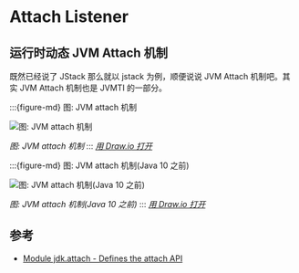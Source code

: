 # Attach Listener

## 运行时动态 JVM Attach 机制

既然已经说了 JStack 那么就以 jstack 为例，顺便说说 JVM Attach 机制吧。其实 JVM Attach 机制也是 JVMTI 的一部分。


:::{figure-md} 图: JVM attach 机制

<img src="/share/services/attachListener/jvm-attach.drawio.svg" alt="图: JVM attach 机制">

*图: JVM attach 机制*
:::
*[用 Draw.io 打开](https://app.diagrams.net/?ui=sketch#Uhttps%3A%2F%2Fjvm-insider.mygraphql.com%2Fzh-cn%2Flatest%2F_images%2Fjvm-attach.drawio.svg)*




:::{figure-md} 图: JVM attach 机制(Java 10 之前)

<img src="/share/services/attachListener/jvm-attach-before-java10.drawio.svg" alt="图: JVM attach 机制(Java 10 之前)">

*图: JVM attach 机制(Java 10 之前)*
:::
*[用 Draw.io 打开](https://app.diagrams.net/?ui=sketch#Uhttps%3A%2F%2Fjvm-insider.mygraphql.com%2Fzh-cn%2Flatest%2F_images%2Fjvm-attach-before-java10.drawio.svg)*

## 参考
- [Module jdk.attach - Defines the attach API](https://docs.oracle.com/en/java/javase/21/docs/api/jdk.attach/module-summary.html)